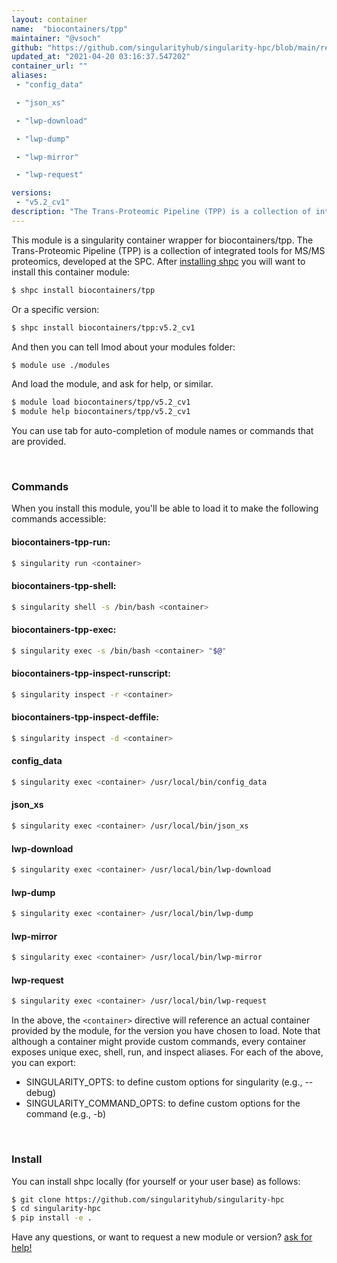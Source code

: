 ```yaml
---
layout: container
name:  "biocontainers/tpp"
maintainer: "@vsoch"
github: "https://github.com/singularityhub/singularity-hpc/blob/main/registry/biocontainers/tpp/container.yaml"
updated_at: "2021-04-20 03:16:37.547202"
container_url: ""
aliases:
 - "config_data"

 - "json_xs"

 - "lwp-download"

 - "lwp-dump"

 - "lwp-mirror"

 - "lwp-request"

versions:
 - "v5.2_cv1"
description: "The Trans-Proteomic Pipeline (TPP) is a collection of integrated tools for MS/MS proteomics, developed at the SPC."
---
```


This module is a singularity container wrapper for biocontainers/tpp.
The Trans-Proteomic Pipeline (TPP) is a collection of integrated tools for MS/MS proteomics, developed at the SPC.
After [installing shpc](#install) you will want to install this container module:

```bash
$ shpc install biocontainers/tpp
```

Or a specific version:

```bash
$ shpc install biocontainers/tpp:v5.2_cv1
```

And then you can tell lmod about your modules folder:

```bash
$ module use ./modules
```

And load the module, and ask for help, or similar.

```bash
$ module load biocontainers/tpp/v5.2_cv1
$ module help biocontainers/tpp/v5.2_cv1
```

You can use tab for auto-completion of module names or commands that are provided.

<br>

### Commands

When you install this module, you'll be able to load it to make the following commands accessible:

#### biocontainers-tpp-run:

```bash
$ singularity run <container>
```

#### biocontainers-tpp-shell:

```bash
$ singularity shell -s /bin/bash <container>
```

#### biocontainers-tpp-exec:

```bash
$ singularity exec -s /bin/bash <container> "$@"
```

#### biocontainers-tpp-inspect-runscript:

```bash
$ singularity inspect -r <container>
```

#### biocontainers-tpp-inspect-deffile:

```bash
$ singularity inspect -d <container>
```


#### config_data
       
```bash
$ singularity exec <container> /usr/local/bin/config_data
```


#### json_xs
       
```bash
$ singularity exec <container> /usr/local/bin/json_xs
```


#### lwp-download
       
```bash
$ singularity exec <container> /usr/local/bin/lwp-download
```


#### lwp-dump
       
```bash
$ singularity exec <container> /usr/local/bin/lwp-dump
```


#### lwp-mirror
       
```bash
$ singularity exec <container> /usr/local/bin/lwp-mirror
```


#### lwp-request
       
```bash
$ singularity exec <container> /usr/local/bin/lwp-request
```



In the above, the `<container>` directive will reference an actual container provided
by the module, for the version you have chosen to load. Note that although a container
might provide custom commands, every container exposes unique exec, shell, run, and
inspect aliases. For each of the above, you can export:

 - SINGULARITY_OPTS: to define custom options for singularity (e.g., --debug)
 - SINGULARITY_COMMAND_OPTS: to define custom options for the command (e.g., -b)

<br>
  
### Install

You can install shpc locally (for yourself or your user base) as follows:

```bash
$ git clone https://github.com/singularityhub/singularity-hpc
$ cd singularity-hpc
$ pip install -e .
```

Have any questions, or want to request a new module or version? [ask for help!](https://github.com/singularityhub/singularity-hpc/issues)